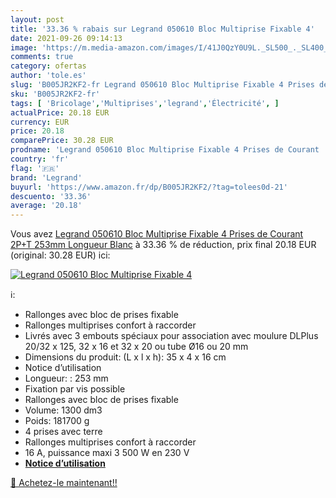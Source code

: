 ```yaml
---
layout: post
title: '33.36 % rabais sur Legrand 050610 Bloc Multiprise Fixable 4'
date: 2021-09-26 09:14:13
image: 'https://m.media-amazon.com/images/I/41J0QzY0U9L._SL500_._SL400_.jpg'
comments: true
category: ofertas
author: 'tole.es'
slug: 'B005JR2KF2-fr Legrand 050610 Bloc Multiprise Fixable 4 Prises de Courant...'
sku: 'B005JR2KF2-fr'
tags: [ 'Bricolage','Multiprises','legrand','Électricité', ]
actualPrice: 20.18 EUR
currency: EUR
price: 20.18
comparePrice: 30.28 EUR
prodname: 'Legrand 050610 Bloc Multiprise Fixable 4 Prises de Courant  2P+T  253mm Longueur  Blanc'
country: 'fr'
flag: '🇫🇷'
brand: 'Legrand'
buyurl: 'https://www.amazon.fr/dp/B005JR2KF2/?tag=tolees0d-21'
descuento: '33.36'
average: '20.18'
---
```


Vous avez [Legrand 050610 Bloc Multiprise Fixable 4 Prises de Courant  2P+T  253mm Longueur  Blanc](https://www.amazon.fr/dp/B005JR2KF2/?tag=tolees0d-21)  à  33.36 % de réduction, prix final  20.18 EUR (original: 30.28 EUR) ici:

[![Legrand 050610 Bloc Multiprise Fixable 4](https://m.media-amazon.com/images/I/41J0QzY0U9L._SL500_._SL400_.jpg)](https://www.amazon.fr/dp/B005JR2KF2/?tag=tolees0d-21)

ℹ️:

- Rallonges avec bloc de prises fixable
- Rallonges multiprises confort à raccorder
- Livrés avec 3 embouts spéciaux pour association avec moulure DLPlus 20/32 x 125, 32 x 16 et 32 x 20 ou tube Ø16 ou 20 mm
- Dimensions du produit: (L x l x h): 35 x 4 x 16 cm
- Notice d’utilisation
- Longueur: : 253 mm
- Fixation par vis possible
- Rallonges avec bloc de prises fixable
- Volume: 1300 dm3
- Poids: 181700 g
- 4 prises avec terre
- Rallonges multiprises confort à raccorder
- 16 A, puissance maxi 3 500 W en 230 V
- <b><a href="https://m.media-amazon.com/images/G/08/0102751017rexel/B005JR2KF2.pdf">Notice d’utilisation</a></b>

[🛒 Achetez-le maintenant!!](https://www.amazon.fr/dp/B005JR2KF2/?tag=tolees0d-21)
